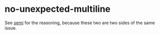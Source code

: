 no-unexpected-multiline
=======================
See [semi](semi.md) for the reasoning, because these two are two sides of the same issue.
